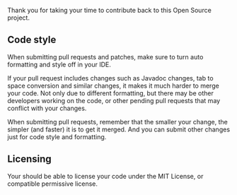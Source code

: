Thank you for taking your time to contribute back to this Open Source project.

## Code style

When submitting pull requests and patches, make sure to turn auto formatting and
style off in your IDE.

If your pull request includes changes such as Javadoc changes, tab to space conversion
and similar changes, it makes it much harder to merge your code. Not only due to
different formatting, but there may be other developers working on the code, or other
pending pull requests that may conflict with your changes.

When submitting pull requests, remember that the smaller your change, the simpler
(and faster) it is to get it merged. And you can submit other changes just for code
style and formatting.

## Licensing

Your should be able to license your code under the MIT License, or compatible
permissive license.
